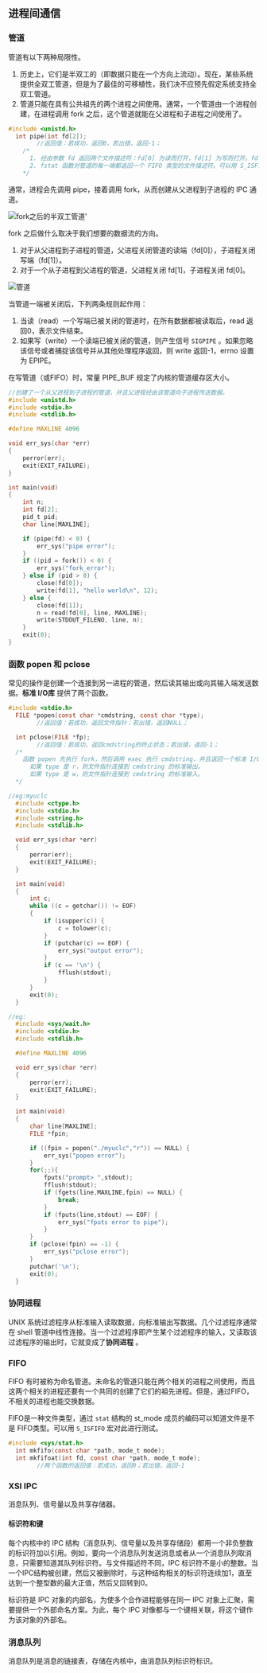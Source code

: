 ## 进程间通信

### 管道

管道有以下两种局限性。

1. 历史上，它们是半双工的（即数据只能在一个方向上流动）。现在，某些系统提供全双工管道，但是为了最佳的可移植性，我们决不应预先假定系统支持全双工管道。
2. 管道只能在具有公共祖先的两个进程之间使用。通常，一个管道由一个进程创建，在进程调用 fork 之后，这个管道就能在父进程和子进程之间使用了。

```c
#include <unistd.h>
  int pipe(int fd[2]);
        //返回值：若成功，返回0，若出错，返回-1；
	/*
	  1. 经由参数 fd 返回两个文件描述符：fd[0] 为读而打开，fd[1] 为写而打开。fd[1]的输出是fd[0]的输入。
	  2. fstat 函数对管道的每一端都返回一个 FIFO 类型的文件描述符。可以用 S_ISFIFO 宏来测试管道。
	*/
```

通常，进程会先调用 pipe，接着调用 fork，从而创建从父进程到子进程的 IPC 通道。

![fork之后的半双工管道](./image/fork之后的半双工管道.png)'

fork 之后做什么取决于我们想要的数据流的方向。

1. 对于从父进程到子进程的管道，父进程关闭管道的读端（fd[0]），子进程关闭写端（fd[1]）。
2. 对于一个从子进程到父进程的管道，父进程关闭 fd[1]，子进程关闭 fd[0]。

![管道](./image/管道.png)

当管道一端被关闭后，下列两条规则起作用：

1. 当读（read）一个写端已被关闭的管道时，在所有数据都被读取后，read 返回0，表示文件结束。
2. 如果写（write）一个读端已被关闭的管道，则产生信号 `SIGPIPE` 。如果忽略该信号或者捕捉该信号并从其他处理程序返回，则 write 返回-1，errno 设置为 EPIPE。

在写管道（或FIFO）时，常量 PIPE_BUF 规定了内核的管道缓存区大小。

```c
//创建了一个从父进程到子进程的管道，并且父进程经由该管道向子进程传送数据。
#include <unistd.h>
#include <stdio.h>
#include <stdlib.h>

#define MAXLINE 4096

void err_sys(char *err)
{
    perror(err);
    exit(EXIT_FAILURE);
}

int main(void)
{
    int n;
    int fd[2];
    pid_t pid;
    char line[MAXLINE];

    if (pipe(fd) < 0) {
        err_sys("pipe error");
    }
    if ((pid = fork()) < 0) {
        err_sys("fork_error");
    } else if (pid > 0) {
        close(fd[0]);
        write(fd[1], "hello world\n", 12);
    } else {
        close(fd[1]);
        n = read(fd[0], line, MAXLINE);
        write(STDOUT_FILENO, line, n);
    }
    exit(0);
}
```

### 函数 popen 和 pclose

常见的操作是创建一个连接到另一进程的管道，然后读其输出或向其输入端发送数据。**标准 I/O库** 提供了两个函数。

```c
#include <stdio.h>
  FILE *popen(const char *cmdstring, const char *type);
        //返回值：若成功，返回文件指针；若出错，返回NULL；

  int pclose(FILE *fp);
        //返回值：若成功，返回cmdstring的终止状态；若出错，返回-1；
  /*
    函数 popen 先执行 fork，然后调用 exec 执行 cmdstring，并且返回一个标准 I/O 文件指针。
      如果 type 是 r，则文件指针连接到 cmdstring 的标准输出。
      如果 type 是 w，则文件指针连接到 cmdstring 的标准输入。
  */

//eg:myuclc
  #include <ctype.h>
  #include <stdio.h>
  #include <string.h>
  #include <stdlib.h>

  void err_sys(char *err)
  {
      perror(err);
      exit(EXIT_FAILURE);
  }

  int main(void)
  {
      int c;
      while ((c = getchar()) != EOF)
      {
          if (isupper(c)) {
              c = tolower(c);
          }
          if (putchar(c) == EOF) {
              err_sys("output error");
          }
          if (c == '\n') {
              fflush(stdout);
          }
      }
      exit(0);
  }

//eg:
  #include <sys/wait.h>
  #include <stdio.h>
  #include <stdlib.h>

  #define MAXLINE 4096

  void err_sys(char *err)
  {
      perror(err);
      exit(EXIT_FAILURE);
  }

  int main(void)
  {
      char line[MAXLINE];
      FILE *fpin;

      if ((fpin = popen("./myuclc","r")) == NULL) {
          err_sys("popen error");
      }
      for(;;){
          fputs("prompt> ",stdout);
          fflush(stdout);
          if (fgets(line,MAXLINE,fpin) == NULL) {
              break;
          }
          if (fputs(line,stdout) == EOF) {
              err_sys("fputs error to pipe");
          }
      }
      if (pclose(fpin) == -1) {
          err_sys("pclose error");
      }
      putchar('\n');
      exit(0);
  }
```

### 协同进程

UNIX 系统过滤程序从标准输入读取数据，向标准输出写数据。几个过滤程序通常在 shell 管道中线性连接。当一个过滤程序即产生某个过滤程序的输入，又读取该过滤程序的输出时，它就变成了**协同进程** 。

### FIFO

FIFO 有时被称为命名管道。未命名的管道只能在两个相关的进程之间使用，而且这两个相关的进程还要有一个共同的创建了它们的祖先进程。但是，通过FIFO，不相关的进程也能交换数据。

FIFO是一种文件类型，通过 `stat` 结构的 st_mode 成员的编码可以知道文件是不是 FIFO类型。可以用 `S_ISFIFO` 宏对此进行测试。

```c
#include <sys/stat.h>
  int mkfifo(const char *path, mode_t mode);
  int mkfifoat(int fd, const char *path, mode_t mode);
        //两个函数的返回值：若成功，返回0；若出错，返回-1
```

### XSI IPC

消息队列、信号量以及共享存储器。

#### 标识符和键

每个内核中的 IPC 结构（消息队列、信号量以及共享存储段）都用一个非负整数的标识符加以引用。例如，要向一个消息队列发送消息或者从一个消息队列取消息，只需要知道其队列标识符。与文件描述符不同，IPC 标识符不是小的整数。当一个IPC结构被创建，然后又被删除时，与这种结构相关的标识符连续加1，直至达到一个整型数的最大正值，然后又回转到0。

标识符是 IPC 对象的内部名，为使多个合作进程能够在同一 IPC 对象上汇聚，需要提供一个外部命名方案。为此，每个 IPC 对像都与一个键相关联，将这个键作为该对象的外部名。

### 消息队列

消息队列是消息的链接表，存储在内核中，由消息队列标识符标识。
